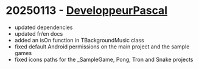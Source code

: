 # 20250113 - [DeveloppeurPascal](https://github.com/DeveloppeurPascal)

* updated dependencies
* updated fr/en docs
* added an isOn function in TBackgroundMusic class
* fixed default Android permissions on the main project and the sample games
* fixed icons paths for the _SampleGame, Pong, Tron and Snake projects
